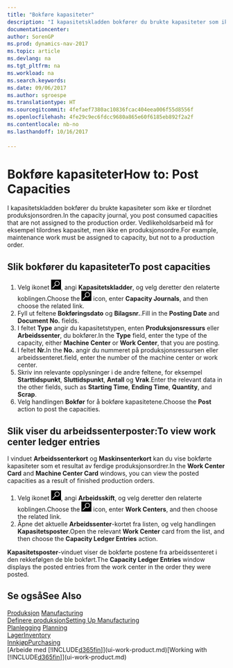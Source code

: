 ```yaml
---
title: "Bokføre kapasiteter"
description: "I kapasitetskladden bokfører du brukte kapasiteter som ikke er tilordnet produksjonsordren. Vedlikeholdsarbeid må for eksempel tilordnes kapasitet, men ikke en produksjonsordre."
documentationcenter: 
author: SorenGP
ms.prod: dynamics-nav-2017
ms.topic: article
ms.devlang: na
ms.tgt_pltfrm: na
ms.workload: na
ms.search.keywords: 
ms.date: 09/06/2017
ms.author: sgroespe
ms.translationtype: HT
ms.sourcegitcommit: 4fefaef7380ac10836fcac404eea006f55d8556f
ms.openlocfilehash: 4fe29c9ec6fdcc9680a865e60f6185eb892f2a2f
ms.contentlocale: nb-no
ms.lasthandoff: 10/16/2017

---
```

# <a name="how-to-post-capacities"></a><span data-ttu-id="4ca3d-104">Bokføre kapasiteter</span><span class="sxs-lookup"><span data-stu-id="4ca3d-104">How to: Post Capacities</span></span>
<span data-ttu-id="4ca3d-105">I kapasitetskladden bokfører du brukte kapasiteter som ikke er tilordnet produksjonsordren.</span><span class="sxs-lookup"><span data-stu-id="4ca3d-105">In the capacity journal, you post consumed capacities that are not assigned to the production order.</span></span> <span data-ttu-id="4ca3d-106">Vedlikeholdsarbeid må for eksempel tilordnes kapasitet, men ikke en produksjonsordre.</span><span class="sxs-lookup"><span data-stu-id="4ca3d-106">For example, maintenance work must be assigned to capacity, but not to a production order.</span></span>  

## <a name="to-post-capacities"></a><span data-ttu-id="4ca3d-107">Slik bokfører du kapasiteter</span><span class="sxs-lookup"><span data-stu-id="4ca3d-107">To post capacities</span></span>  
1.  <span data-ttu-id="4ca3d-108">Velg ikonet ![Søk etter side eller rapport](media/ui-search/search_small.png "Søk etter side eller rapport"), angi **Kapasitetskladder**, og velg deretter den relaterte koblingen.</span><span class="sxs-lookup"><span data-stu-id="4ca3d-108">Choose the ![Search for Page or Report](media/ui-search/search_small.png "Search for Page or Report icon") icon, enter **Capacity Journals**, and then choose the related link.</span></span>  
2.  <span data-ttu-id="4ca3d-109">Fyll ut feltene **Bokføringsdato** og **Bilagsnr.**.</span><span class="sxs-lookup"><span data-stu-id="4ca3d-109">Fill in the **Posting Date** and **Document No.** fields.</span></span>  
3.  <span data-ttu-id="4ca3d-110">I feltet **Type** angir du kapasitetstypen, enten **Produksjonsressurs** eller **Arbeidssenter**, du bokfører.</span><span class="sxs-lookup"><span data-stu-id="4ca3d-110">In the **Type** field, enter the type of the capacity, either **Machine Center** or **Work Center**, that you are posting.</span></span>  
4.  <span data-ttu-id="4ca3d-111">I feltet **Nr.**</span><span class="sxs-lookup"><span data-stu-id="4ca3d-111">In the **No.**</span></span> <span data-ttu-id="4ca3d-112">angir du nummeret på produksjonsressursen eller arbeidssenteret.</span><span class="sxs-lookup"><span data-stu-id="4ca3d-112">field, enter the number of the machine center or work center.</span></span>  
5.  <span data-ttu-id="4ca3d-113">Skriv inn relevante opplysninger i de andre feltene, for eksempel **Starttidspunkt**, **Sluttidspunkt**, **Antall** og **Vrak**.</span><span class="sxs-lookup"><span data-stu-id="4ca3d-113">Enter the relevant data in the other fields, such as **Starting Time**, **Ending Time**, **Quantity**, and **Scrap**.</span></span>  
6.  <span data-ttu-id="4ca3d-114">Velg handlingen **Bokfør** for å bokføre kapasitetene.</span><span class="sxs-lookup"><span data-stu-id="4ca3d-114">Choose the **Post** action to post the capacities.</span></span>  

## <a name="to-view-work-center-ledger-entries"></a><span data-ttu-id="4ca3d-115">Slik viser du arbeidssenterposter:</span><span class="sxs-lookup"><span data-stu-id="4ca3d-115">To view work center ledger entries</span></span>  
<span data-ttu-id="4ca3d-116">I vinduet **Arbeidssenterkort** og **Maskinsenterkort** kan du vise bokførte kapasiteter som et resultat av ferdige produksjonsordrer.</span><span class="sxs-lookup"><span data-stu-id="4ca3d-116">In the **Work Center Card** and **Machine Center Card** windows, you can view the posted capacities as a result of finished production orders.</span></span>    
1.  <span data-ttu-id="4ca3d-117">Velg ikonet ![Søk etter side eller rapport](media/ui-search/search_small.png "Søk etter side eller rapport"), angi **Arbeidsskift**, og velg deretter den relaterte koblingen.</span><span class="sxs-lookup"><span data-stu-id="4ca3d-117">Choose the ![Search for Page or Report](media/ui-search/search_small.png "Search for Page or Report icon") icon, enter **Work Centers**, and then choose the related link.</span></span>  
2.  <span data-ttu-id="4ca3d-118">Åpne det aktuelle **Arbeidssenter**-kortet fra listen, og velg handlingen **Kapasitetsposter**.</span><span class="sxs-lookup"><span data-stu-id="4ca3d-118">Open the relevant **Work Center** card from the list, and then choose the **Capacity Ledger Entries** action.</span></span>  

<span data-ttu-id="4ca3d-119">**Kapasitetsposter**-vinduet viser de bokførte postene fra arbeidssenteret i den rekkefølgen de ble bokført.</span><span class="sxs-lookup"><span data-stu-id="4ca3d-119">The **Capacity Ledger Entries** window displays the posted entries from the work center in the order they were posted.</span></span>   

## <a name="see-also"></a><span data-ttu-id="4ca3d-120">Se også</span><span class="sxs-lookup"><span data-stu-id="4ca3d-120">See Also</span></span>  
<span data-ttu-id="4ca3d-121">[Produksjon](production-manage-manufacturing.md)  </span><span class="sxs-lookup"><span data-stu-id="4ca3d-121">[Manufacturing](production-manage-manufacturing.md)  </span></span>  
[<span data-ttu-id="4ca3d-122">Definere produksjon</span><span class="sxs-lookup"><span data-stu-id="4ca3d-122">Setting Up Manufacturing</span></span>](production-configure-production-processes.md)  
<span data-ttu-id="4ca3d-123">[Planlegging](production-planning.md)    </span><span class="sxs-lookup"><span data-stu-id="4ca3d-123">[Planning](production-planning.md)    </span></span>  
[<span data-ttu-id="4ca3d-124">Lager</span><span class="sxs-lookup"><span data-stu-id="4ca3d-124">Inventory</span></span>](inventory-manage-inventory.md)  
[<span data-ttu-id="4ca3d-125">Innkjøp</span><span class="sxs-lookup"><span data-stu-id="4ca3d-125">Purchasing</span></span>](purchasing-manage-purchasing.md)  
<span data-ttu-id="4ca3d-126">[Arbeide med [!INCLUDE[d365fin](includes/d365fin_md.md)]](ui-work-product.md)</span><span class="sxs-lookup"><span data-stu-id="4ca3d-126">[Working with [!INCLUDE[d365fin](includes/d365fin_md.md)]](ui-work-product.md)</span></span>

